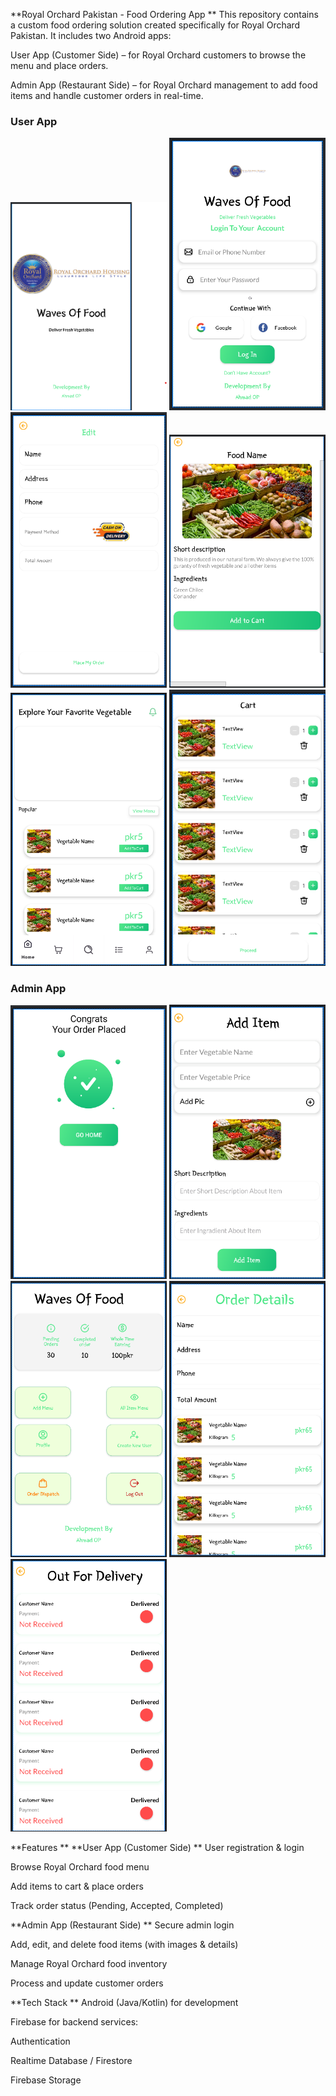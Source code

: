 **Royal Orchard Pakistan - Food Ordering App
**
This repository contains a custom food ordering solution created specifically for Royal Orchard Pakistan.
It includes two Android apps:

User App (Customer Side) – for Royal Orchard customers to browse the menu and place orders.

Admin App (Restaurant Side) – for Royal Orchard management to add food items and handle customer orders in real-time.

### User App  
<img src="screenshots/Screenshot 2025-09-07 223405.png" width="250" />  
<img src="screenshots/Screenshot 2025-09-07 224119.png" width="250" />  
<img src="screenshots/Screenshot 2025-09-07 224416.png" width="250" />  
<img src="screenshots/Screenshot 2025-09-07 223718.png" width="250" />  
<img src="screenshots/Screenshot 2025-09-07 224235.png" width="250" /> 
<img src="screenshots/Screenshot 2025-09-07 224508.png" width="250" />  




### Admin App  
<img src="screenshots/Screenshot 2025-09-07 224626.png" width="250" />  
<img src="screenshots/Screenshot 2025-09-07 224943.png" width="250" />  
<img src="screenshots/Screenshot 2025-09-07 225050.png" width="250" /> 
<img src="screenshots/Screenshot 2025-09-07 225132.png" width="250" />  
<img src="screenshots/Screenshot 2025-09-07 225220.png" width="250" />  



**Features
**
**User App (Customer Side)
**
User registration & login

Browse Royal Orchard food menu

Add items to cart & place orders

Track order status (Pending, Accepted, Completed)

**Admin App (Restaurant Side)
**
Secure admin login

Add, edit, and delete food items (with images & details)

Manage Royal Orchard food inventory

Process and update customer orders

**Tech Stack
**
Android (Java/Kotlin) for development

Firebase for backend services:

Authentication

Realtime Database / Firestore

Firebase Storage

